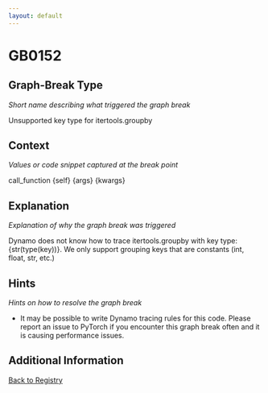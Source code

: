```yaml
---
layout: default
---
```

# GB0152

## Graph-Break Type
*Short name describing what triggered the graph break*

Unsupported key type for itertools.groupby

## Context
*Values or code snippet captured at the break point*

call_function {self} {args} {kwargs}

## Explanation
*Explanation of why the graph break was triggered*

Dynamo does not know how to trace itertools.groupby with key type: {str(type(key))}. We only support grouping keys that are constants (int, float, str, etc.)

## Hints
*Hints on how to resolve the graph break*

- It may be possible to write Dynamo tracing rules for this code. Please report an issue to PyTorch if you encounter this graph break often and it is causing performance issues.


## Additional Information

<!-- ADDITIONAL INFORMATION START - Add custom information below this line -->

<!-- ADDITIONAL INFORMATION END -->

[Back to Registry](../index.html)
